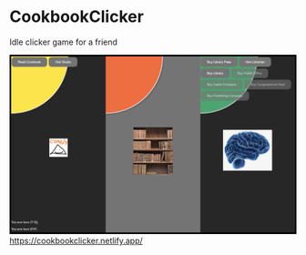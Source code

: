 # CookbookClicker
Idle clicker game for a friend

![alt text](src/images/game.png "Title")
https://cookbookclicker.netlify.app/